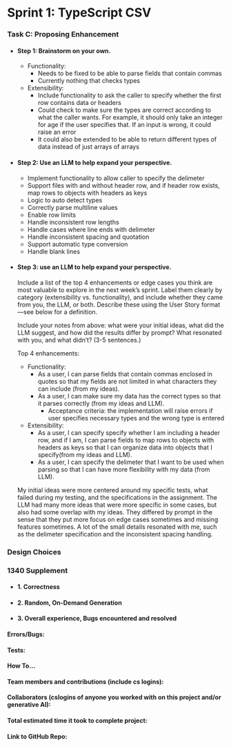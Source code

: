 # Sprint 1: TypeScript CSV

### Task C: Proposing Enhancement

- #### Step 1: Brainstorm on your own.
    - Functionality:
        - Needs to be fixed to be able to parse fields that contain commas
        - Currently nothing that checks types
    - Extensibility:
        - Include functionality to ask the caller to specify whether the first row contains data or headers
        - Could check to make sure the types are correct according to what the caller wants. For example, it should only take an integer for age if the user specifies that. If an input is wrong, it could raise an error
        - It could also be extended to be able to return different types of data instead of just arrays of arrays

- #### Step 2: Use an LLM to help expand your perspective.
    - Implement functionality to allow caller to specify the delimeter
    - Support files with and without header row, and if header row exists, map rows to objects with headers as keys
    - Logic to auto detect types
    - Correctly parse multiline values
    - Enable row limits
    - Handle inconsistent row lengths
    - Handle cases where line ends with delimeter
    - Handle inconsistent spacing and quotation
    - Support automatic type conversion
    - Handle blank lines


- #### Step 3: use an LLM to help expand your perspective.

    Include a list of the top 4 enhancements or edge cases you think are most valuable to explore in the next week’s sprint. Label them clearly by category (extensibility vs. functionality), and include whether they came from you, the LLM, or both. Describe these using the User Story format—see below for a definition. 

    Include your notes from above: what were your initial ideas, what did the LLM suggest, and how did the results differ by prompt? What resonated with you, and what didn’t? (3-5 sentences.) 

    Top 4 enhancements:
    - Functionality:
        - As a user, I can parse fields that contain commas enclosed in quotes so that my fields are not limited in what characters they can include (from my ideas).
        - As a user, I can make sure my data has the correct types so that it parses correctly (from my ideas and LLM).
            - Acceptance criteria: the implementation will raise errors if user specifies necessary types and the wrong type is entered
    - Extensibility:
        - As a user, I can specify specify whether I am including a header row, and if I am, I can parse fields to map rows to objects with headers as keys so that I can organize data into objects that I specify(from my ideas and LLM).
        - As a user, I can specify the delimeter that I want to be used when parsing so that I can have more flexibility with my data (from LLM).

    My initial ideas were more centered around my specific tests, what failed during my testing, and the specifications in the assignment. The LLM had many more ideas that were more specific in some cases, but also had some overlap with my ideas. They differed by prompt in the sense that they put more focus on edge cases sometimes and missing features sometimes. A lot of the small details resonated with me, such as the delimeter specification and the inconsistent spacing handling.

### Design Choices

### 1340 Supplement

- #### 1. Correctness

- #### 2. Random, On-Demand Generation

- #### 3. Overall experience, Bugs encountered and resolved
#### Errors/Bugs:
#### Tests:
#### How To…

#### Team members and contributions (include cs logins):

#### Collaborators (cslogins of anyone you worked with on this project and/or generative AI):
#### Total estimated time it took to complete project:
#### Link to GitHub Repo:  
